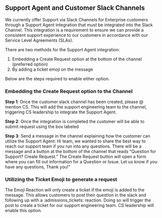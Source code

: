 ## Support Agent and Customer Slack Channels

We currently offer Support via Slack Channels for Enterprise customers through a Support Agent integration that must be integrated into the Slack Channel. This integration is a requirement to ensure we can provide a consistent support experience to our customers in accordance with our Service Level Agreements (SLAs). 

There are two methods for the Support Agent integration:

1. Embedding a Create Request option at the bottom of the channel (preferred option)
2. By adding a ticket emoji on the message

Below are the steps required to enable either option.

### Embedding the Create Request option to the Channel

**Step 1**: Once the customer slack channel has been created, please @ mention CS. This will add the support engineering team to the channel, triggering CS leadership to integrate the Support Agent.

**Step 2**: Once the integration is completed the customer will be able to submit request using the box labeled <Create Request>

**Step 3**: Send a message in the channel explaining how the customer can utilize the Support Agent: Hi team, we wanted to share the best way to reach our support team if you run into any questions. There will be a message and a button at the bottom of the channel that reads “Question for Support? Create Request.” The Create Request button will open a form where you can fill out information for a Question or Issue. Let us know if you have any questions, Thank you!”

### Utilizing the Ticket Emoji to generate a request

The Emoji Reaction will only create a ticket if the emoji is added to the message. This allows customers to post their question in the slack and following up with a :admissions_tickets: reaction. Doing so will trigger the post to create a ticket for our support engineering team. CS leadership will enable this option.
